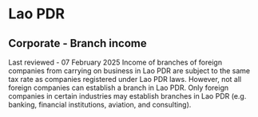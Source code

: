 # Lao PDR
## Corporate - Branch income
Last reviewed - 07 February 2025
Income of branches of foreign companies from carrying on business in Lao PDR are subject to the same tax rate as companies registered under Lao PDR laws. However, not all foreign companies can establish a branch in Lao PDR. Only foreign companies in certain industries may establish branches in Lao PDR (e.g. banking, financial institutions, aviation, and consulting).

